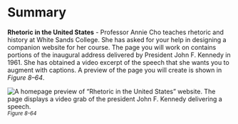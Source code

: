 # Summary

**Rhetoric in the United States** -  Professor Annie Cho teaches rhetoric and history at White Sands College. She has asked for your help in designing a companion website for her course. The page you will work on contains portions of the inaugural address delivered by President John F. Kennedy in 1961. She has obtained a video excerpt of the speech that she wants you to augment with captions. A preview of the page you will create is shown in *Figure 8–64*.

![A homepage preview of “Rhetoric in the United States” website. The page displays a video grab of the president John F. Kennedy delivering a speech. ](https://cdn.filestackcontent.com/rf973cGSW2KvmFm2T8h1)
<sup>*Figure 8-64*</sup>


